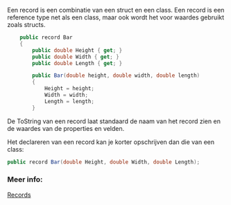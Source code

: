 Een record is een combinatie van een struct en een class.
Een record is een reference type net als een class, maar ook wordt het voor waardes gebruikt zoals structs.

```c#
    public record Bar
    {
        public double Height { get; }
        public double Width { get; }
        public double Length { get; }

        public Bar(double height, double width, double length)
        {
            Height = height;
            Width = width;
            Length = length;
        }

```
De ToString van een record laat standaard de naam van het record zien en de waardes van de properties en velden.

Het declareren van een record kan je korter opschrijven dan die van een class:
```c#
public record Bar(double Height, double Width, double Length);
```





### Meer info:

[Records](https://learn.microsoft.com/en-us/dotnet/csharp/language-reference/builtin-types/record)